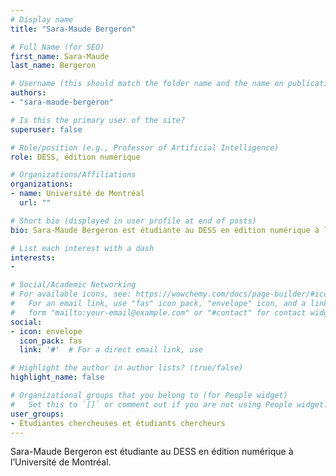 ```yaml
---
# Display name
title: "Sara-Maude Bergeron"

# Full Name (for SEO)
first_name: Sara-Maude
last_name: Bergeron

# Username (this should match the folder name and the name on publications)
authors:
- "sara-maude-bergeron"

# Is this the primary user of the site?
superuser: false

# Role/position (e.g., Professor of Artificial Intelligence)
role: DESS, édition numérique

# Organizations/Affiliations
organizations:
- name: Université de Montréal
  url: ""

# Short bio (displayed in user profile at end of posts)
bio: Sara-Maude Bergeron est étudiante au DESS en édition numérique à l’Université de Montréal.

# List each interest with a dash
interests:
-

# Social/Academic Networking
# For available icons, see: https://wowchemy.com/docs/page-builder/#icons
#   For an email link, use "fas" icon pack, "envelope" icon, and a link in the
#   form "mailto:your-email@example.com" or "#contact" for contact widget.
social:
- icon: envelope
  icon_pack: fas
  link: '#'  # For a direct email link, use

# Highlight the author in author lists? (true/false)
highlight_name: false

# Organizational groups that you belong to (for People widget)
#   Set this to `[]` or comment out if you are not using People widget.
user_groups:
- Étudiantes chercheuses et étudiants chercheurs
---
```

Sara-Maude Bergeron est étudiante au DESS en édition numérique à l’Université de Montréal.